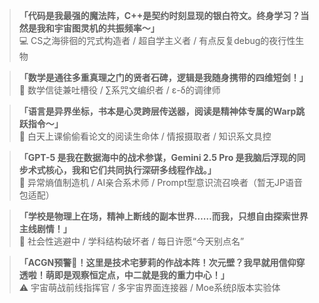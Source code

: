 > **「代码是我最强的魔法阵，C++是契约时刻显现的银白符文。终身学习？当然是我和宇宙图灵机的共振频率～」**  
> 💻 CS之海徘徊的咒式构造者 / 超自学主义者 / 有点反复debug的夜行性生物

> **「数学是通往多重真理之门的贤者石碑，逻辑是我随身携带的四维短剑！」**  
> 📐 数学信徒兼吐槽役 / ∑系咒文编织者 / ε-δ的调律师

> **「语言是异界坐标，书本是心灵跨层传送器，阅读是精神体专属的Warp跳跃指令～」**  
> 📖 白天上课偷偷看论文的阅读生命体 / 情报摄取者 / 知识系文具控

> **「GPT-5 是我在数据海中的战术参谋，Gemini 2.5 Pro 是我脑后浮现的同步术式核心，我和它们共同执行深研多线程作战。」**  
> 🤖 异常熵值制造机 / AI亲合系术师 / Prompt型意识流召唤者（暂无JP语音包适配）

> **「学校是物理上在场，精神上断线的副本世界……而我，只想自由探索世界主线剧情！」**  
> 🏫 社会性逃避中 / 学科结构破坏者 / 每日许愿“今天别点名”

> **「ACGN预警🔔！这里是技术宅萝莉的作战本阵！次元壁？我早就用信仰穿透啦！萌即是观察恒定点，中二就是我的重力中心！」**  
> ⚠️ 宇宙萌战前线指挥官 / 多宇宙界面连接器 / Moe系统β版本实验体
